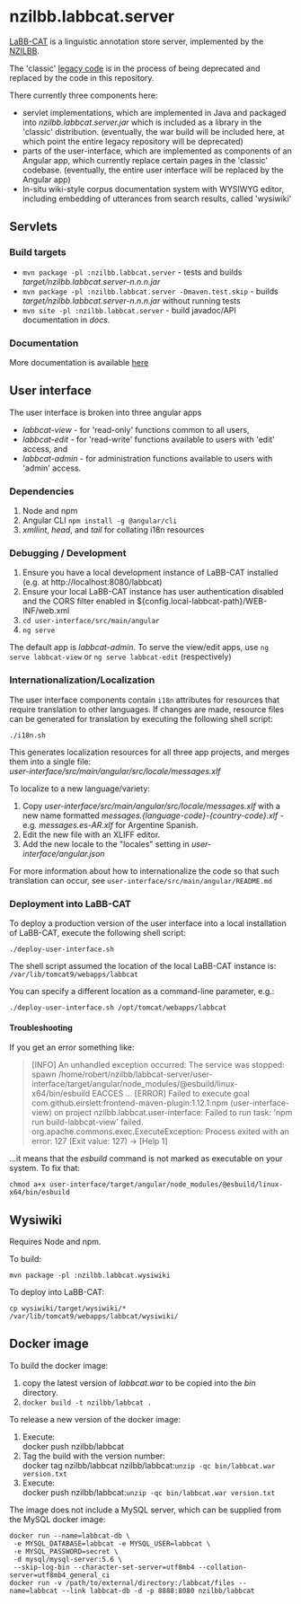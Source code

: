 # nzilbb.labbcat.server

[LaBB-CAT](https://labbcat.canterbury.ac.nz) is a linguistic annotation store server,
implemented by the [NZILBB](http://www.nzilbb.canterbury.ac.nz).

The 'classic' [legacy code](https://sourceforge.net/projects/labbcat/) is in the process
of being deprecated and replaced by the code in this repository.

There currently three components here:
- servlet implementations, which are implemented in Java and packaged into
  *nzilbb.labbcat.server.jar* which is included as a library in the 'classic'
  distribution. (eventually, the war build will be included here, at which point the entire
  legacy repository will be deprecated)
- parts of the user-interface, which are implemented as components of an Angular app,
  which currently replace certain pages in the 'classic' codebase. (eventually, the entire
  user interface will be replaced by the Angular app)
- In-situ wiki-style corpus documentation system with WYSIWYG editor, including embedding
  of utterances from search results, called 'wysiwiki'

## Servlets

### Build targets

- `mvn package -pl :nzilbb.labbcat.server` - tests and builds *target/nzilbb.labbcat.server-n.n.n.jar*
- `mvn package -pl :nzilbb.labbcat.server -Dmaven.test.skip` - builds *target/nzilbb.labbcat.server-n.n.n.jar* without running tests
- `mvn site -pl :nzilbb.labbcat.server` - build javadoc/API documentation in *docs*.

### Documentation

More documentation is available [here](https://nzilbb.github.io/labbcat-server/)

## User interface

The user interface is broken into three angular apps
- *labbcat-view* - for 'read-only' functions common to all users,
- *labbcat-edit* - for 'read-write' functions available to users with 'edit' access, and
- *labbcat-admin* - for administration functions available to users with 'admin' access.

### Dependencies

1. Node and npm
2. Angular CLI
   `npm install -g @angular/cli`
2. *xmllint*, *head*, and *tail* for collating i18n resources

### Debugging / Development

1. Ensure you have a local development instance of LaBB-CAT installed
(e.g. at http://localhost:8080/labbcat)
2. Ensure your local LaBB-CAT instance has user authentication disabled and the CORS filter
enabled in  ${config.local-labbcat-path}/WEB-INF/web.xml
3. `cd user-interface/src/main/angular`
4. `ng serve`

The default app is *labbcat-admin*. To serve the view/edit apps,
use `ng serve labbcat-view` or `ng serve labbcat-edit` (respectively)

### Internationalization/Localization

The user interface components contain `i18n` attributes for resources that require
translation to other languages. If changes are made, resource files can be generated for
translation by executing the following shell script:

```
./i18n.sh
```

This generates localization resources for all three app projects, and merges them
into a single file:  
*user-interface/src/main/angular/src/locale/messages.xlf*

To localize to a new language/variety:
1. Copy *user-interface/src/main/angular/src/locale/messages.xlf* with a new name formatted
   *messages.{language-code}-{country-code}.xlf* -
   e.g. *messages.es-AR.xlf* for Argentine Spanish.
2. Edit the new file with an XLIFF editor.
3. Add the new locale to the "locales" setting in *user-interface/angular.json*

For more information about how to internationalize the code so that such translation can
occur, see `user-interface/src/main/angular/README.md`

### Deployment into LaBB-CAT

To deploy a production version of the user interface into a local installation of
LaBB-CAT, execute the following shell script:

```
./deploy-user-interface.sh
```

The shell script assumed the location of the local LaBB-CAT instance is:\
`/var/lib/tomcat9/webapps/labbcat`

You can specify a different location as a command-line parameter, e.g.:

```
./deploy-user-interface.sh /opt/tomcat/webapps/labbcat
```

#### Troubleshooting

If you get an error something like:

> [INFO] An unhandled exception occurred: The service was stopped: spawn /home/robert/nzilbb/labbcat-server/user-interface/target/angular/node_modules/@esbuild/linux-x64/bin/esbuild EACCES
> ...
> [ERROR] Failed to execute goal com.github.eirslett:frontend-maven-plugin:1.12.1:npm (user-interface-view) on project nzilbb.labbcat.user-interface: Failed to run task: 'npm run build-labbcat-view' failed. org.apache.commons.exec.ExecuteException: Process exited with an error: 127 (Exit value: 127) -> [Help 1]

...it means that the *esbuild* command is not marked as executable on your system. To fix that:

```
chmod a+x user-interface/target/angular/node_modules/@esbuild/linux-x64/bin/esbuild
```

## Wysiwiki

Requires Node and npm.

To build:

```
mvn package -pl :nzilbb.labbcat.wysiwiki
```

To deploy into LaBB-CAT:

```
cp wysiwiki/target/wysiwiki/* /var/lib/tomcat9/webapps/labbcat/wysiwiki/
```

## Docker image

To build the docker image:

1. copy the latest version of *labbcat.war* to be copied into the *bin* directory.
2. `docker build -t nzilbb/labbcat .`

To release a new version of the docker image:

1. Execute:  
   docker push nzilbb/labbcat
2. Tag the build with the version number:  
   docker tag nzilbb/labbcat nzilbb/labbcat:`unzip -qc bin/labbcat.war version.txt`
3. Execute:  
   docker push nzilbb/labbcat:`unzip -qc bin/labbcat.war version.txt`

The image does not include a MySQL server, which can be supplied from the MySQL docker
image:

```
docker run --name=labbcat-db \
 -e MYSQL_DATABASE=labbcat -e MYSQL_USER=labbcat \
 -e MYSQL_PASSWORD=secret \
 -d mysql/mysql-server:5.6 \
 --skip-log-bin --character-set-server=utf8mb4 --collation-server=utf8mb4_general_ci
docker run -v /path/to/external/directory:/labbcat/files --name=labbcat --link labbcat-db -d -p 8888:8080 nzilbb/labbcat
```

